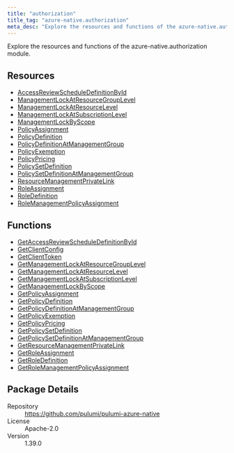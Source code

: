 ```yaml
---
title: "authorization"
title_tag: "azure-native.authorization"
meta_desc: "Explore the resources and functions of the azure-native.authorization module."
---
```


<!-- WARNING: this file was generated by Pulumi Docs Generator. -->
<!-- Do not edit by hand unless you're certain you know what you are doing! -->

Explore the resources and functions of the azure-native.authorization module.

<h2 id="resources">Resources</h2>
<ul class="api">
    <li><a href="accessreviewscheduledefinitionbyid" title="AccessReviewScheduleDefinitionById"><span class="symbol resource"></span>AccessReviewScheduleDefinitionById</a></li>
    <li><a href="managementlockatresourcegrouplevel" title="ManagementLockAtResourceGroupLevel"><span class="symbol resource"></span>ManagementLockAtResourceGroupLevel</a></li>
    <li><a href="managementlockatresourcelevel" title="ManagementLockAtResourceLevel"><span class="symbol resource"></span>ManagementLockAtResourceLevel</a></li>
    <li><a href="managementlockatsubscriptionlevel" title="ManagementLockAtSubscriptionLevel"><span class="symbol resource"></span>ManagementLockAtSubscriptionLevel</a></li>
    <li><a href="managementlockbyscope" title="ManagementLockByScope"><span class="symbol resource"></span>ManagementLockByScope</a></li>
    <li><a href="policyassignment" title="PolicyAssignment"><span class="symbol resource"></span>PolicyAssignment</a></li>
    <li><a href="policydefinition" title="PolicyDefinition"><span class="symbol resource"></span>PolicyDefinition</a></li>
    <li><a href="policydefinitionatmanagementgroup" title="PolicyDefinitionAtManagementGroup"><span class="symbol resource"></span>PolicyDefinitionAtManagementGroup</a></li>
    <li><a href="policyexemption" title="PolicyExemption"><span class="symbol resource"></span>PolicyExemption</a></li>
    <li><a href="policypricing" title="PolicyPricing"><span class="symbol resource"></span>PolicyPricing</a></li>
    <li><a href="policysetdefinition" title="PolicySetDefinition"><span class="symbol resource"></span>PolicySetDefinition</a></li>
    <li><a href="policysetdefinitionatmanagementgroup" title="PolicySetDefinitionAtManagementGroup"><span class="symbol resource"></span>PolicySetDefinitionAtManagementGroup</a></li>
    <li><a href="resourcemanagementprivatelink" title="ResourceManagementPrivateLink"><span class="symbol resource"></span>ResourceManagementPrivateLink</a></li>
    <li><a href="roleassignment" title="RoleAssignment"><span class="symbol resource"></span>RoleAssignment</a></li>
    <li><a href="roledefinition" title="RoleDefinition"><span class="symbol resource"></span>RoleDefinition</a></li>
    <li><a href="rolemanagementpolicyassignment" title="RoleManagementPolicyAssignment"><span class="symbol resource"></span>RoleManagementPolicyAssignment</a></li>
</ul>

<h2 id="functions">Functions</h2>
<ul class="api">
    <li><a href="getaccessreviewscheduledefinitionbyid" title="GetAccessReviewScheduleDefinitionById"><span class="symbol function"></span>GetAccessReviewScheduleDefinitionById</a></li>
    <li><a href="getclientconfig" title="GetClientConfig"><span class="symbol function"></span>GetClientConfig</a></li>
    <li><a href="getclienttoken" title="GetClientToken"><span class="symbol function"></span>GetClientToken</a></li>
    <li><a href="getmanagementlockatresourcegrouplevel" title="GetManagementLockAtResourceGroupLevel"><span class="symbol function"></span>GetManagementLockAtResourceGroupLevel</a></li>
    <li><a href="getmanagementlockatresourcelevel" title="GetManagementLockAtResourceLevel"><span class="symbol function"></span>GetManagementLockAtResourceLevel</a></li>
    <li><a href="getmanagementlockatsubscriptionlevel" title="GetManagementLockAtSubscriptionLevel"><span class="symbol function"></span>GetManagementLockAtSubscriptionLevel</a></li>
    <li><a href="getmanagementlockbyscope" title="GetManagementLockByScope"><span class="symbol function"></span>GetManagementLockByScope</a></li>
    <li><a href="getpolicyassignment" title="GetPolicyAssignment"><span class="symbol function"></span>GetPolicyAssignment</a></li>
    <li><a href="getpolicydefinition" title="GetPolicyDefinition"><span class="symbol function"></span>GetPolicyDefinition</a></li>
    <li><a href="getpolicydefinitionatmanagementgroup" title="GetPolicyDefinitionAtManagementGroup"><span class="symbol function"></span>GetPolicyDefinitionAtManagementGroup</a></li>
    <li><a href="getpolicyexemption" title="GetPolicyExemption"><span class="symbol function"></span>GetPolicyExemption</a></li>
    <li><a href="getpolicypricing" title="GetPolicyPricing"><span class="symbol function"></span>GetPolicyPricing</a></li>
    <li><a href="getpolicysetdefinition" title="GetPolicySetDefinition"><span class="symbol function"></span>GetPolicySetDefinition</a></li>
    <li><a href="getpolicysetdefinitionatmanagementgroup" title="GetPolicySetDefinitionAtManagementGroup"><span class="symbol function"></span>GetPolicySetDefinitionAtManagementGroup</a></li>
    <li><a href="getresourcemanagementprivatelink" title="GetResourceManagementPrivateLink"><span class="symbol function"></span>GetResourceManagementPrivateLink</a></li>
    <li><a href="getroleassignment" title="GetRoleAssignment"><span class="symbol function"></span>GetRoleAssignment</a></li>
    <li><a href="getroledefinition" title="GetRoleDefinition"><span class="symbol function"></span>GetRoleDefinition</a></li>
    <li><a href="getrolemanagementpolicyassignment" title="GetRoleManagementPolicyAssignment"><span class="symbol function"></span>GetRoleManagementPolicyAssignment</a></li>
</ul>

<h2 id="package-details">Package Details</h2>
<dl class="package-details">
	<dt>Repository</dt>
	<dd><a href="https://github.com/pulumi/pulumi-azure-native">https://github.com/pulumi/pulumi-azure-native</a></dd>
	<dt>License</dt>
	<dd>Apache-2.0</dd>
	<dt>Version</dt>
	<dd>1.39.0</dd>
</dl>

